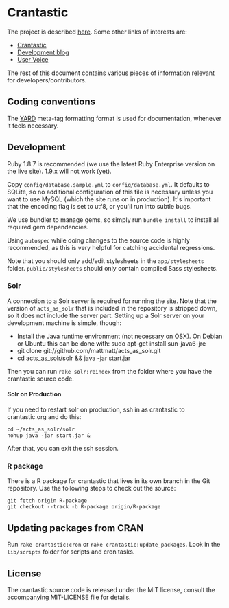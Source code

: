 # Crantastic

The project is described [here](http://dev.crantastic.org/about). Some other
links of interests are:

- [Crantastic](http://crantastic.org/)
- [Development blog](http://blog.crantastic.org/)
- [User Voice](http://crantastic.uservoice.com/)

The rest of this document contains various pieces of information relevant for
developers/contributors.

## Coding conventions

The [YARD](http://github.com/lsegal/yard/tree/master) meta-tag formatting format
is used for documentation, whenever it feels necessary.

## Development

Ruby 1.8.7 is recommended (we use the latest Ruby Enterprise version on the live
site). 1.9.x will not work (yet).

Copy `config/database.sample.yml` to `config/database.yml`. It defaults to
SQLite, so no additional configuration of this file is necessary unless you want
to use MySQL (which the site runs on in production). It's important that the
encoding flag is set to utf8, or you'll run into subtle bugs.

We use bundler to manage gems, so simply run `bundle install` to install all
required gem dependencies.

Using `autospec` while doing changes to the source code is highly recommended,
as this is very helpful for catching accidental regressions.

Note that you should only add/edit stylesheets in the `app/stylesheets` folder.
`public/stylesheets` should only contain compiled Sass stylesheets.

### Solr

A connection to a Solr server is required for running the site. Note that the
version of `acts_as_solr` that is included in the repository is stripped down,
so it does not include the server part. Setting up a Solr server on your
development machine is simple, though:

* Install the Java runtime environment (not necessary on OSX). On Debian or
  Ubuntu this can be done with: sudo apt-get install sun-java6-jre
* git clone git://github.com/mattmatt/acts_as_solr.git
* cd acts_as_solr/solr && java -jar start.jar

Then you can run `rake solr:reindex` from the folder where you have the
crantastic source code.

#### Solr on Production

If you need to restart solr on production, ssh in as crantastic to crantastic.org and do this:

    cd ~/acts_as_solr/solr
    nohup java -jar start.jar &

After that, you can exit the ssh session.

### R package

There is a R package for crantastic that lives in its own branch in the Git
repository. Use the following steps to check out the source:

    git fetch origin R-package
    git checkout --track -b R-package origin/R-package

## Updating packages from CRAN

Run `rake crantastic:cron` or `rake crantastic:update_packages`. Look in the
`lib/scripts` folder for scripts and cron tasks.

## License

The crantastic source code is released under the MIT license, consult the
accompanying MIT-LICENSE file for details.
